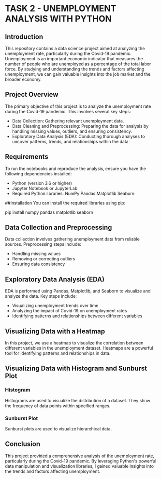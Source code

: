 # TASK 2 - UNEMPLOYMENT ANALYSIS WITH PYTHON
## Introduction
This repository contains a data science project aimed at analyzing the unemployment rate, particularly during the Covid-19 pandemic. Unemployment is an important economic indicator that measures the number of people who are unemployed as a percentage of the total labor force. By studying and understanding the trends and factors affecting unemployment, we can gain valuable insights into the job market and the broader economy.

## Project Overview
The primary objective of this project is to analyze the unemployment rate during the Covid-19 pandemic. This involves several key steps:

- Data Collection: Gathering relevant unemployment data.
- Data Cleaning and Preprocessing: Preparing the data for analysis by handling missing values, 
  outliers, and ensuring consistency.
- Exploratory Data Analysis (EDA): Conducting thorough analyses to uncover patterns, trends, and 
  relationships within the data.

## Requirements
To run the notebooks and reproduce the analysis, ensure you have the following dependencies installed:

- Python (version 3.6 or higher)
- Jupyter Notebook or JupyterLab
- Required Python libraries:
    NumPy
    Pandas
    Matplotlib
    Seaborn

##Installation
You can install the required libraries using pip:

pip install numpy pandas matplotlib seaborn

## Data Collection and Preprocessing
Data collection involves gathering unemployment data from reliable sources. Preprocessing steps include:

- Handling missing values
- Removing or correcting outliers
- Ensuring data consistency

## Exploratory Data Analysis (EDA)
EDA is performed using Pandas, Matplotlib, and Seaborn to visualize and analyze the data. Key steps include:

- Visualizing unemployment trends over time
- Analyzing the impact of Covid-19 on unemployment rates
- Identifying patterns and relationships between different variables

## Visualizing Data with a Heatmap
In this project, we use a heatmap to visualize the correlation between different variables in the unemployment dataset. Heatmaps are a powerful tool for identifying patterns and relationships in data.



## Visualizing Data with Histogram and Sunburst Plot
### Histogram
Histograms are used to visualize the distribution of a dataset. They show the frequency of data points within specified ranges.



### Sunburst Plot
Sunburst plots are used to visualize hierarchical data. 



## Conclusion
This project provided a comprehensive analysis of the unemployment rate, particularly during the Covid-19 pandemic. By leveraging Python's powerful data manipulation and visualization libraries, I gained valuable insights into the trends and factors affecting unemployment.






